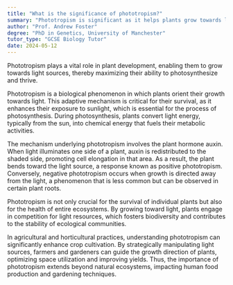 ```yaml
---
title: "What is the significance of phototropism?"
summary: "Phototropism is significant as it helps plants grow towards light, maximising their ability to photosynthesise and survive."
author: "Prof. Andrew Foster"
degree: "PhD in Genetics, University of Manchester"
tutor_type: "GCSE Biology Tutor"
date: 2024-05-12
---
```


Phototropism plays a vital role in plant development, enabling them to grow towards light sources, thereby maximizing their ability to photosynthesize and thrive.

Phototropism is a biological phenomenon in which plants orient their growth towards light. This adaptive mechanism is critical for their survival, as it enhances their exposure to sunlight, which is essential for the process of photosynthesis. During photosynthesis, plants convert light energy, typically from the sun, into chemical energy that fuels their metabolic activities.

The mechanism underlying phototropism involves the plant hormone auxin. When light illuminates one side of a plant, auxin is redistributed to the shaded side, promoting cell elongation in that area. As a result, the plant bends toward the light source, a response known as positive phototropism. Conversely, negative phototropism occurs when growth is directed away from the light, a phenomenon that is less common but can be observed in certain plant roots.

Phototropism is not only crucial for the survival of individual plants but also for the health of entire ecosystems. By growing toward light, plants engage in competition for light resources, which fosters biodiversity and contributes to the stability of ecological communities.

In agricultural and horticultural practices, understanding phototropism can significantly enhance crop cultivation. By strategically manipulating light sources, farmers and gardeners can guide the growth direction of plants, optimizing space utilization and improving yields. Thus, the importance of phototropism extends beyond natural ecosystems, impacting human food production and gardening techniques.
    